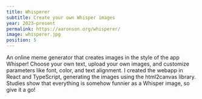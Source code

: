 ```yaml
---
title: Whisperer
subtitle: Create your own Whisper images
year: 2023–present
permalink: https://aaronson.org/whisperer/
image: whisperer.jpg
position: 5
---
```


An online meme generator that creates images in the style of the app Whisper! Choose your own text, upload your own images, and customize parameters like font, color, and text alignment. I created the webapp in React and TypeScript, generating the images using the html2canvas library. Studies show that everything is somehow funnier as a Whisper image, so give it a go!
